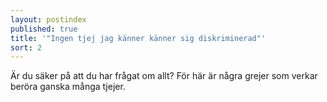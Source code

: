 ```yaml
---
layout: postindex
published: true
title: '"Ingen tjej jag känner känner sig diskriminerad"'
sort: 2
---
```




Är du säker på att du har frågat om allt? För här är några grejer som verkar beröra ganska många tjejer.
